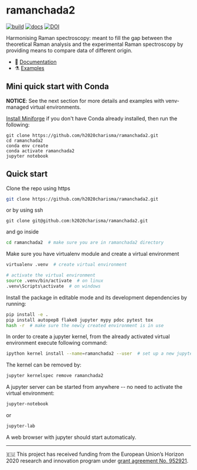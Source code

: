 # ramanchada2

[![build](https://github.com/h2020charisma/ramanchada2/workflows/build/badge.svg)](https://github.com/h2020charisma/ramanchada2/actions/workflows/build.yml)
[![docs](https://github.com/h2020charisma/ramanchada2/workflows/docs/badge.svg)](https://h2020charisma.github.io/ramanchada2/index.html)
[![DOI](https://zenodo.org/badge/476228306.svg)](https://zenodo.org/doi/10.5281/zenodo.10255172)

Harmonising Raman spectroscopy: meant to fill the gap between the theoretical Raman analysis and the experimental Raman spectroscopy by providing means to compare data of different origin.

- 📖 [Documentation](https://h2020charisma.github.io/ramanchada2/ramanchada2.html)
- ⚗️ [Examples](https://github.com/h2020charisma/ramanchada2/tree/main/examples)


## Mini quick start with Conda

**NOTICE**: See the next section for more details and examples with venv-managed virtual environments.

[Install Miniforge](https://github.com/conda-forge/miniforge?tab=readme-ov-file#download) if you don't have Conda already installed, then run the following:
```
git clone https://github.com/h2020charisma/ramanchada2.git
cd ramanchada2
conda env create
conda activate ramanchada2
jupyter notebook
```

## Quick start

Clone the repo using https
```bash
git clone https://github.com/h2020charisma/ramanchada2.git
```
or by using ssh
```
git clone git@github.com:h2020charisma/ramanchada2.git
```


and go inside
```bash
cd ramanchada2  # make sure you are in ramanchada2 directory
```

Make sure you have virtualenv module and create a virtual environment
```bash
virtualenv .venv  # create virtual environment

# activate the virtual environment
source .venv/bin/activate  # on linux
.venv\Scripts\activate  # on windows
```

Install the package in editable mode and its development dependencies by running:

```bash
pip install -e .
pip install autopep8 flake8 jupyter mypy pdoc pytest tox
hash -r  # make sure the newly created environment is in use
```

In order to create a jupyter kernel, from the already activated virtual environment execute following command:

```bash
ipython kernel install --name=ramanchada2 --user  # set up a new jupyter kernel
```

The kernel can be removed by:
```bash
jupyter kernelspec remove ramanchada2
```

A jupyter server can be started from anywhere -- no need to activate the virtual environment:
```bash
jupyter-notebook
```
or
```bash
jupyter-lab
```

A web browser with jupyter should start automaticaly.

---
🇪🇺 This project has received funding from the European Union’s Horizon 2020 research and innovation program under [grant agreement No. 952921](https://cordis.europa.eu/project/id/952921).
